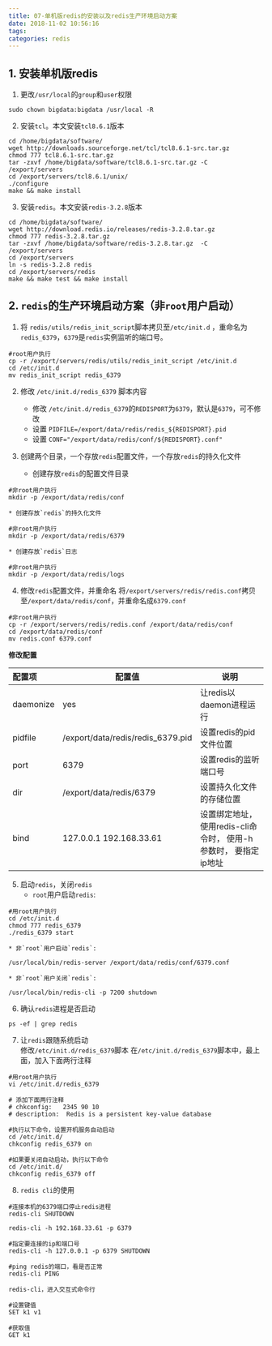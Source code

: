 ```yaml
---
title: 07-单机版redis的安装以及redis生产环境启动方案
date: 2018-11-02 10:56:16
tags: 
categories: redis
---
```



## 1. 安装单机版redis

1. 更改`/usr/local`的`group`和`user`权限
```
sudo chown bigdata:bigdata /usr/local -R
```
2. 安装`tcl`。本文安装`tcl8.6.1`版本
```
cd /home/bigdata/software/
wget http://downloads.sourceforge.net/tcl/tcl8.6.1-src.tar.gz
chmod 777 tcl8.6.1-src.tar.gz
tar -zxvf /home/bigdata/software/tcl8.6.1-src.tar.gz -C /export/servers
cd /export/servers/tcl8.6.1/unix/
./configure
make && make install
```
3. 安装`redis`。本文安装`redis-3.2.8`版本
```
cd /home/bigdata/software/
wget http://download.redis.io/releases/redis-3.2.8.tar.gz
chmod 777 redis-3.2.8.tar.gz
tar -zxvf /home/bigdata/software/redis-3.2.8.tar.gz  -C /export/servers
cd /export/servers
ln -s redis-3.2.8 redis
cd /export/servers/redis
make && make test && make install
```
## 2. `redis`的生产环境启动方案（非`root`用户启动）
1. 将 `redis/utils/redis_init_script`脚本拷贝至`/etc/init.d` ，重命名为`redis_6379`，`6379`是`redis`实例监听的端口号。
```
#root用户执行
cp -r /export/servers/redis/utils/redis_init_script /etc/init.d
cd /etc/init.d
mv redis_init_script redis_6379
```

2. 修改 `/etc/init.d/redis_6379` 脚本内容
    * 修改 `/etc/init.d/redis_6379`的`REDISPORT`为`6379`，默认是`6379`，可不修改
    * 设置 `PIDFILE=/export/data/redis/redis_${REDISPORT}.pid`
    * 设置 `CONF="/export/data/redis/conf/${REDISPORT}.conf"`


3. 创建两个目录，一个存放`redis`配置文件，一个存放`redis`的持久化文件
    * 创建存放`redis`的配置文件目录
```
#非root用户执行
mkdir -p /export/data/redis/conf
```

    * 创建存放`redis`的持久化文件
```
#非root用户执行
mkdir -p /export/data/redis/6379
```

    * 创建存放`redis`日志
```
#非root用户执行
mkdir -p /export/data/redis/logs
```

4. 修改`redis`配置文件，并重命名
将`/export/servers/redis/redis.conf`拷贝至`/export/data/redis/conf`，并重命名成`6379.conf`
```
#非root用户执行
cp -r /export/servers/redis/redis.conf /export/data/redis/conf
cd /export/data/redis/conf
mv redis.conf 6379.conf
```
**修改配置**

| 配置项    | 配置值                            | 说明                                                         |
| :-------- | --------------------------------- | ------------------------------------------------------------ |
| daemonize | yes                               | 让redis以daemon进程运行                                      |
| pidfile   | /export/data/redis/redis_6379.pid | 设置redis的pid文件位置                                       |
| port      | 6379                              | 设置redis的监听端口号                                        |
| dir       | /export/data/redis/6379           | 设置持久化文件的存储位置                                     |
| bind      | 127.0.0.1 192.168.33.61           | 设置绑定地址，使用redis-cli命令时， 使用-h参数时， 要指定ip地址 |

5. 启动`redis`，关闭`redis`
    * `root`用户启动`redis`:
```
#用root用户执行
cd /etc/init.d
chmod 777 redis_6379
./redis_6379 start
```

    * 非`root`用户启动`redis`:
```
/usr/local/bin/redis-server /export/data/redis/conf/6379.conf
```

    * 非`root`用户关闭`redis`:
```
/usr/local/bin/redis-cli -p 7200 shutdown
```

6. 确认`redis`进程是否启动
```
ps -ef | grep redis
```
7. 让`redis`跟随系统启动  
修改`/etc/init.d/redis_6379`脚本
在`/etc/init.d/redis_6379`脚本中，最上面，加入下面两行注释
```
#用root用户执行
vi /etc/init.d/redis_6379

# 添加下面两行注释
# chkconfig:   2345 90 10
# description:  Redis is a persistent key-value database

#执行以下命令，设置开机服务自动启动
cd /etc/init.d/
chkconfig redis_6379 on

#如果要关闭自动启动，执行以下命令
cd /etc/init.d/
chkconfig redis_6379 off
```

8. `redis cli`的使用
```
#连接本机的6379端口停止redis进程
redis-cli SHUTDOWN

redis-cli -h 192.168.33.61 -p 6379

#指定要连接的ip和端口号
redis-cli -h 127.0.0.1 -p 6379 SHUTDOWN

#ping redis的端口，看是否正常
redis-cli PING

redis-cli，进入交互式命令行

#设置键值
SET k1 v1

#获取值
GET k1
```